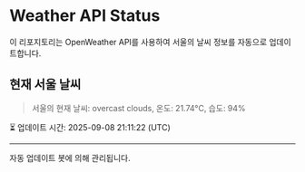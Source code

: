
# Weather API Status

이 리포지토리는 OpenWeather API를 사용하여 서울의 날씨 정보를 자동으로 업데이트합니다.

## 현재 서울 날씨
> 서울의 현재 날씨: overcast clouds, 온도: 21.74°C, 습도: 94%

⏳ 업데이트 시간: 2025-09-08 21:11:22 (UTC)

---
자동 업데이트 봇에 의해 관리됩니다.
